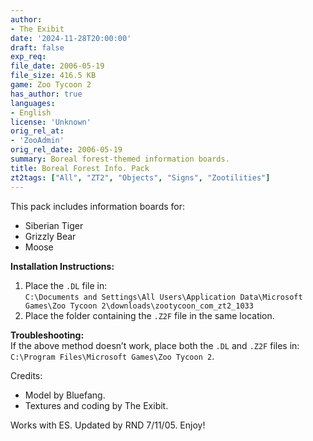```yaml
---
author:
- The Exibit
date: '2024-11-28T20:00:00'
draft: false
exp_req:
file_date: 2006-05-19
file_size: 416.5 KB
game: Zoo Tycoon 2
has_author: true
languages:
- English
license: 'Unknown'
orig_rel_at:
- 'ZooAdmin'
orig_rel_date: 2006-05-19
summary: Boreal forest-themed information boards.
title: Boreal Forest Info. Pack
zt2tags: ["All", "ZT2", "Objects", "Signs", "Zootilities"]
---
```

This pack includes information boards for:  
- Siberian Tiger  
- Grizzly Bear  
- Moose  

**Installation Instructions:**  
1. Place the `.DL` file in:  
   `C:\Documents and Settings\All Users\Application Data\Microsoft Games\Zoo Tycoon 2\downloads\zootycoon_com_zt2_1033`  
2. Place the folder containing the `.Z2F` file in the same location.  

**Troubleshooting:**  
If the above method doesn’t work, place both the `.DL` and `.Z2F` files in:  
`C:\Program Files\Microsoft Games\Zoo Tycoon 2`.  

Credits:  
- Model by Bluefang.  
- Textures and coding by The Exibit.  

Works with ES. Updated by RND 7/11/05. Enjoy!
